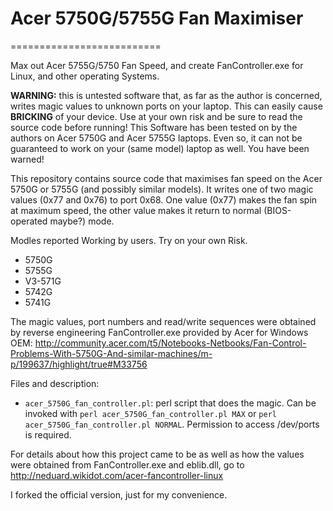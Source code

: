 # Acer 5750G/5755G Fan Maximiser
==========================

Max out Acer 5755G/5750 Fan Speed, and create FanController.exe for Linux, and other operating Systems.

**WARNING:** this is untested software that, as far as the author is concerned, writes magic values to unknown ports on your laptop. This can easily cause **BRICKING** of your device. Use at your own risk and be sure to read the source code before running! This Software has been tested on by the authors on Acer 5750G and Acer 5755G laptops. Even so, it can not be guaranteed to work on your (same model) laptop as well. You have been warned!

This repository contains source code that maximises fan speed on the Acer 5750G or 5755G (and possibly similar models). It writes one of two magic values (0x77 and 0x76) to port 0x68. One value (0x77) makes the fan spin at maximum speed, the other value makes it return to normal (BIOS-operated maybe?) mode.

Modles reported Working by users. Try on your own Risk.
* 5750G
* 5755G
* V3-571G 
* 5742G
* 5741G

The magic values, port numbers and read/write sequences were obtained by reverse engineering FanController.exe provided by Acer for Windows OEM:
http://community.acer.com/t5/Notebooks-Netbooks/Fan-Control-Problems-With-5750G-And-similar-machines/m-p/199637/highlight/true#M33756

Files and description:
* `acer_5750G_fan_controller.pl`: perl script that does the magic.
Can be invoked with `perl acer_5750G_fan_controller.pl MAX` or `perl acer_5750G_fan_controller.pl NORMAL`.
Permission to access /dev/ports is required.

For details about how this project came to be as well as how the values were obtained from FanController.exe and eblib.dll, go to http://neduard.wikidot.com/acer-fancontroller-linux

I forked the official version, just for my convenience. 

